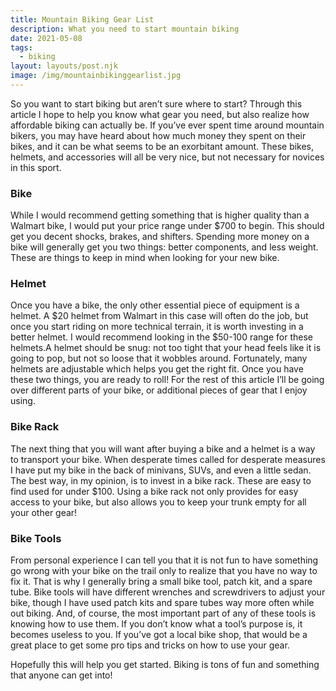 ```yaml
---
title: Mountain Biking Gear List
description: What you need to start mountain biking
date: 2021-05-08
tags:
  - biking
layout: layouts/post.njk
image: /img/mountainbikinggearlist.jpg
---
```


So you want to start biking but aren’t sure where to start? Through this article I hope to help you know what gear you need, but also realize how affordable biking can actually be. If you’ve ever spent time around mountain bikers, you may have heard about how much money they spent on their bikes, and it can be what seems to be an exorbitant amount. These bikes, helmets, and accessories will all be very nice, but not necessary for novices in this sport. 


### Bike 
While I would recommend getting something that is higher quality than a Walmart bike, I would put your price range under $700 to begin. This should get you decent shocks, brakes, and shifters. Spending more money on a bike will generally get you two things: better components, and less weight. These are things to keep in mind when looking for your new bike.


### Helmet
Once you have a bike, the only other essential piece of equipment is a helmet. A $20 helmet from Walmart in this case will often do the job, but once you start riding on more technical terrain, it is worth investing in a better helmet. I would recommend looking in the $50-100 range for these helmets.A helmet should be snug: not too tight that your head feels like it is going to pop, but not so loose that it wobbles around. Fortunately, many helmets are adjustable which helps you get the right fit.
Once you have these two things, you are ready to roll! For the rest of this article I’ll be going over different parts of your bike, or additional pieces of gear that I enjoy using.


### Bike Rack
The next thing that you will want after buying a bike and a helmet is a way to transport your bike. When desperate times called for desperate measures I have put my bike in the back of minivans, SUVs, and even a little sedan. The best way, in my opinion, is to invest in a bike rack.  These are easy to find used for under $100. Using a bike rack not only provides for easy access to your bike, but also allows you to keep your trunk empty for all your other gear!


### Bike Tools
From personal experience I can tell you that it is not fun to have something go wrong with your bike on the trail only to realize that you have no way to fix it. That is why I generally bring a small bike tool, patch kit, and a spare tube. Bike tools will have different wrenches and screwdrivers to adjust your bike, though I have used patch kits and spare tubes way more often while out biking. And, of course, the most important part of any of these tools is knowing how to use them. If you don’t know what a tool’s purpose is, it becomes useless to you. If you’ve got a local bike shop, that would be a great place to get some pro tips and tricks on how to use your gear.


Hopefully this will help you get started. Biking is tons of fun and something that anyone can get into!